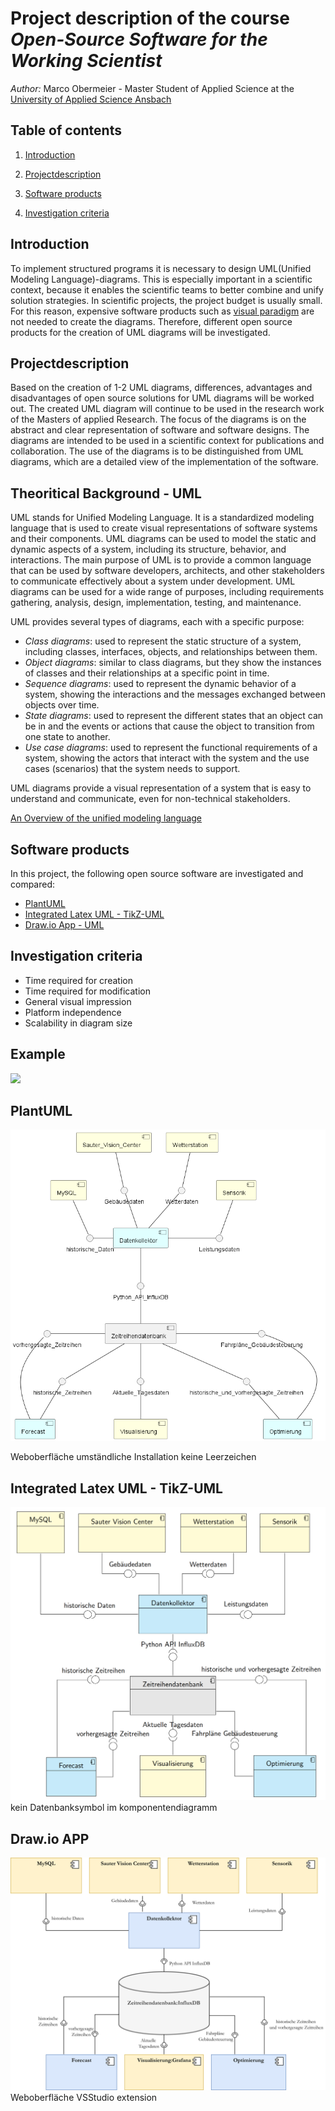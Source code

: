 # Project description of the course *Open-Source Software for the Working Scientist*
*Author:* Marco Obermeier - Master Student of Applied Science at the [University of Applied Science Ansbach](https://www.hs-ansbach.de/en/home/) 
## Table of contents
1. [Introduction](#introduction)

1. [Projectdescription](#Projectdescription)

1. [Software products](#software-products)

1. [Investigation criteria](#Investigation-criteria)



## Introduction
	
To implement structured programs it is necessary to design UML(Unified Modeling Language)-diagrams. 
This is especially important in a scientific context, because it enables the scientific teams to better combine and unify solution strategies.
In scientific projects, the project budget is usually small. For this reason, expensive software products such as [visual paradigm](https://www.visual-paradigm.com/) are not needed to create the diagrams. Therefore, different open source products for the creation of UML diagrams will be investigated.
	
	
## Projectdescription
	
Based on the creation of 1-2 UML diagrams, differences, advantages and disadvantages of open source solutions for UML diagrams will be worked out.
The created UML diagram will continue to be used in the research work of the Masters of applied Research. 
The focus of the diagrams is on the abstract and clear representation of software and software designs. The diagrams are intended to be used in a scientific context for publications and collaboration. The use of the diagrams is to be distinguished from UML diagrams, which are a detailed view of the implementation of the software.


## Theoritical Background - UML 

UML stands for Unified Modeling Language. It is a standardized modeling language that is used to create visual representations of software systems and their components. UML diagrams can be used to model the static and dynamic aspects of a system, including its structure, behavior, and interactions. The main purpose of UML is to provide a common language that can be used by software developers, architects, and other stakeholders to communicate effectively about a system under development. UML diagrams can be used for a wide range of purposes, including requirements gathering, analysis, design, implementation, testing, and maintenance.

UML provides several types of diagrams, each with a specific purpose:

- *Class diagrams*: used to represent the static structure of a system, including classes, interfaces, objects, and relationships between them.
- *Object diagrams*: similar to class diagrams, but they show the instances of classes and their relationships at a specific point in time.
- *Sequence diagrams*: used to represent the dynamic behavior of a system, showing the interactions and the messages exchanged between objects over time.
- *State diagrams*: used to represent the different states that an object can be in and the events or actions that cause the object to transition from one state to another.
- *Use case diagrams*: used to represent the functional requirements of a system, showing the actors that interact with the system and the use cases (scenarios) that the system needs to support.
  
UML diagrams provide a visual representation of a system that is easy to understand and communicate, even for non-technical stakeholders.

[An Overview of the unified modeling language](https://doi.org/10.1075/idj.11.2.07akk)

## Software products
	
In this project, the following open source software are investigated and compared:
- [PlantUML](https://plantuml.com/de/)
- [Integrated Latex UML - TikZ-UML](https://perso.ensta-paris.fr/~kielbasi/tikzuml/index.php)
- [Draw.io App - UML](https://drawio-app.com/uml-diagrams/)
	
	
## Investigation criteria

- Time required for creation
- Time required for modification
- General visual impression
- Platform independence
- Scalability in diagram size

## Example 

![](Diagramms/Hand/uml.PNG)

## PlantUML


![](Diagramms/PlantUML/overview.png)

Weboberfläche
umständliche Installation
keine Leerzeichen


## Integrated Latex UML - TikZ-UML

![](Diagramms/Tikz-Latex-UML/uml.PNG)
kein Datenbanksymbol im komponentendiagramm

## Draw.io APP
![](Diagramms/DrawIO/uml.png)
Weboberfläche
VSStudio extension


	